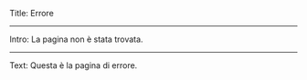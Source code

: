 Title: Errore

----

Intro: La pagina non è stata trovata.

----

Text: Questa è la pagina di errore.
